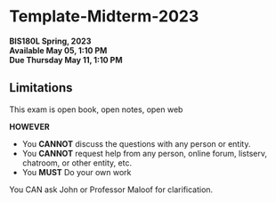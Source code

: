 # Template-Midterm-2023

**BIS180L Spring, 2023**  
**Available May 05, 1:10 PM**  
**Due Thursday May 11, 1:10 PM**  

## Limitations
This exam is open book, open notes, open web

**HOWEVER**

* You **CANNOT** discuss the questions with any person or entity.  
* You **CANNOT** request help from any person, online forum, listserv, chatroom, or other entity, etc.
* You **MUST** Do your own work

You CAN ask John or Professor Maloof for clarification. 